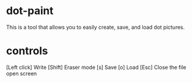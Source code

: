 # dot-paint
This is a tool that allows you to easily create, save, and load dot pictures.
# controls
[Left click] Write 
[Shift] Eraser mode 
[s] Save 
[o] Load 
[Esc] Close the file open screen
